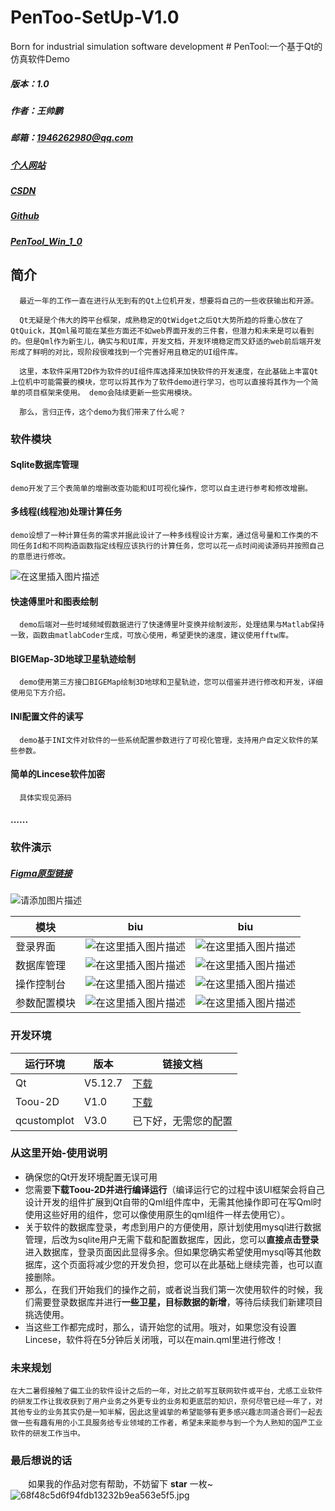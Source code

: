 # PenToo-SetUp-V1.0
Born for industrial simulation software development
﻿# PenTool:一个基于Qt的仿真软件Demo

##### 版本：1.0

##### 作者：王帅鹏

##### 邮箱：1946262980@qq.com

##### [个人网站](http://101.43.234.220:8090/)

##### [CSDN](https://blog.csdn.net/qq_47898198)

##### [Github](https://github.com/STDwang/PenTool)

##### [PenTool_Win_1_0](https://download.csdn.net/download/qq_47898198/85763728)

## 简介

```
  最近一年的工作一直在进行从无到有的Qt上位机开发，想要将自己的一些收获输出和开源。

  Qt无疑是个伟大的跨平台框架，成熟稳定的QtWidget之后Qt大势所趋的将重心放在了QtQuick，其Qml虽可能在某些方面还不如web界面开发的三件套，但潜力和未来是可以看到的。但是Qml作为新生儿，确实与和UI库，开发文档，开发环境稳定而又舒适的web前后端开发形成了鲜明的对比，现阶段很难找到一个完善好用且稳定的UI组件库。
  
  这里，本软件采用T2D作为软件的UI组件库选择来加快软件的开发速度，在此基础上丰富Qt上位机中可能需要的模块，您可以将其作为了软件demo进行学习，也可以直接将其作为一个简单的项目框架来使用。 demo会陆续更新一些实用模块。 

  那么，言归正传，这个demo为我们带来了什么呢？
```

### 软件模块

#### Sqlite数据库管理

```
demo开发了三个表简单的增删改查功能和UI可视化操作，您可以自主进行参考和修改增删。
```

#### 多线程(线程池)处理计算任务

```
demo设想了一种计算任务的需求并据此设计了一种多线程设计方案，通过信号量和工作类的不同任务Id和不同构造函数指定线程应该执行的计算任务，您可以花一点时间阅读源码并按照自己的意愿进行修改。
```


![在这里插入图片描述](https://img-blog.csdnimg.cn/f0f809dbb6154198888caa273972886d.png#pic_center)

#### 快速傅里叶和图表绘制

```
  demo后端对一些时域频域假数据进行了快速傅里叶变换并绘制波形，处理结果与Matlab保持一致，函数由matlabCoder生成，可放心使用，希望更快的速度，建议使用fftw库。
```

#### BIGEMap-3D地球卫星轨迹绘制

```
  demo使用第三方接口BIGEMap绘制3D地球和卫星轨迹，您可以借鉴并进行修改和开发，详细使用见下方介绍。
```

#### INI配置文件的读写

```
  demo基于INI文件对软件的一些系统配置参数进行了可视化管理，支持用户自定义软件的某些参数。
```

#### 简单的Lincese软件加密

```
  具体实现见源码
```

#### ......

### 软件演示

##### [Figma原型链接](https://www.figma.com/file/SWHyOkFPrDCuUm0HNF5SWi/myApp?node-id=0%3A1)

![请添加图片描述](https://img-blog.csdnimg.cn/185c2172d7bc4e10b2b9e27f3539ad55.gif#pic_center)


| 模块         |                             biu                              |                             biu                              |
| ------------ | :----------------------------------------------------------: | :----------------------------------------------------------: |
| 登录界面     | ![在这里插入图片描述](https://img-blog.csdnimg.cn/a49a6f6abe754ad4b48a03b604227281.png) | ![在这里插入图片描述](https://img-blog.csdnimg.cn/a0b9c4f79b7d462c82f6ad8bfc6cb547.png) |
| 数据库管理   | ![在这里插入图片描述](https://img-blog.csdnimg.cn/50fa5f9315d3414b998e28ede0fc838b.png) | ![在这里插入图片描述](https://img-blog.csdnimg.cn/df2bd975488b4a05b1374888815f36f6.png) |
| 操作控制台   | ![在这里插入图片描述](https://img-blog.csdnimg.cn/5705cc4d22e94040a0ac72ddab6ef9c1.png) | ![在这里插入图片描述](https://img-blog.csdnimg.cn/4e6270726f064abcb5ecfc602d95ee20.png) |
| 参数配置模块 | ![在这里插入图片描述](https://img-blog.csdnimg.cn/ea3d3f3f445b47279b260fb3138c8839.png) | ![在这里插入图片描述](https://img-blog.csdnimg.cn/ae0fc9c8507c443096048a0d5591ca2f.png) |

### 开发环境

| 运行环境    | 版本    | 链接文档                                        |
| ----------- | ------- | ----------------------------------------------- |
| Qt          | V5.12.7 | [下载](https://download.qt.io/archive/qt/5.12/) |
| Toou-2D     | V1.0    | [下载](https://github.com/ShowFL/Toou-2D/)      |
| qcustomplot | V3.0    | 已下好，无需您的配置                            |



### 从这里开始-使用说明

- 确保您的Qt开发环境配置无误可用
- 您需要**下载Toou-2D并进行编译运行**（编译运行它的过程中该UI框架会将自己设计开发的组件扩展到Qt自带的Qml组件库中，无需其他操作即可在写Qml时使用这些好用的组件，您可以像使用原生的qml组件一样去使用它）。
- 关于软件的数据库登录，考虑到用户的方便使用，原计划使用mysql进行数据管理，后改为sqlite用户无需下载和配置数据库，因此，您可以**直接点击登录**进入数据库，登录页面因此显得多余。但如果您确实希望使用mysql等其他数据库，这个页面将减少您的开发负担，您可以在此基础上继续完善，也可以直接删除。
- 那么，在我们开始我们的操作之前，或者说当我们第一次使用软件的时候，我们需要登录数据库并进行**一些卫星，目标数据的新增**，等待后续我们新建项目挑选使用。
- 当这些工作都完成时，那么，请开始您的试用。哦对，如果您没有设置Lincese，软件将在5分钟后关闭哦，可以在main.qml里进行修改！

### 未来规划

	在大二暑假接触了偏工业的软件设计之后的一年，对比之前写互联网软件或平台，尤感工业软件的研发工作让我收获到了用户业务之外更专业的业务和更底层的知识，奈何尽管已经一年了，对其他专业的业务其实仍是一知半解，因此这里诚挚的希望能够有更多感兴趣志同道合哥们一起去做一些有趣有用的小工具服务给专业领域的工作者，希望未来能参与到一个为人熟知的国产工业软件的研发工作当中。

### 最后想说的话

&emsp;&emsp;如果我的作品对您有帮助，不妨留下 **star** 一枚~
![68f48c5d6f94fdb13232b9ea563e5f5.jpg](http://101.43.234.220:8090/upload/2022/06/68f48c5d6f94fdb13232b9ea563e5f5-4496d90a200c4e4184914c0a2475a743.jpg)